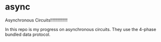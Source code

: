 # async
Asynchronous Circuits!!!!!!!!!!!!!!


In this repo is my progress on asynchronous circuits. They use the 4-phase bundled data protocol.

